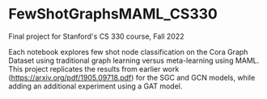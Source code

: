# FewShotGraphsMAML_CS330
Final project for Stanford's CS 330 course, Fall 2022

Each notebook explores few shot node classification on the Cora Graph Dataset using traditional graph learning versus meta-learning using MAML. This project replicates the results from earlier work (https://arxiv.org/pdf/1905.09718.pdf) for the SGC and GCN models, while adding an additional experiment using a GAT model.
